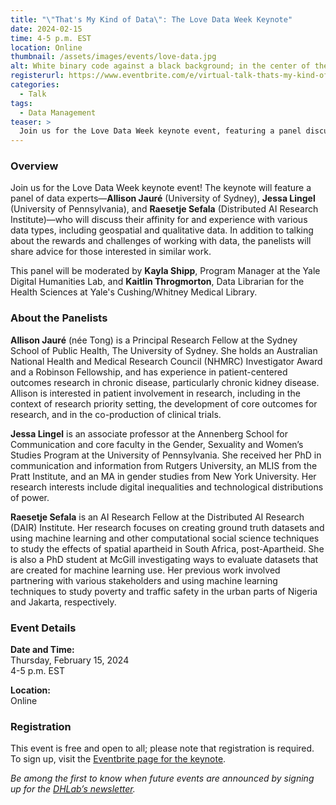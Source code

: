 ```yaml
---
title: "\"That's My Kind of Data\": The Love Data Week Keynote"
date: 2024-02-15
time: 4-5 p.m. EST
location: Online
thumbnail: /assets/images/events/love-data.jpg
alt: White binary code against a black background; in the center of the image, some of the code is colored red in the shape of a heart.
registerurl: https://www.eventbrite.com/e/virtual-talk-thats-my-kind-of-data-the-love-data-week-keynote-tickets-814234706927?aff=oddtdtcreator
categories:
  - Talk
tags:
  - Data Management
teaser: >
  Join us for the Love Data Week keynote event, featuring a panel discussion with Allison Jauré(University of Sydney), Jessa Lingel (University of Pennsylvania), and Raesetje Sefala (Distributed AI Research Institute).
---
```


### Overview
Join us for the Love Data Week keynote event! The keynote will feature a panel of data experts—**Allison Jauré** (University of Sydney), **Jessa Lingel** (University of Pennsylvania), and **Raesetje Sefala** (Distributed AI Research Institute)—who will discuss their affinity for and experience with various data types, including geospatial and qualitative data. In addition to talking about the rewards and challenges of working with data, the panelists will share advice for those interested in similar work.

This panel will be moderated by **Kayla Shipp**, Program Manager at the Yale Digital Humanities Lab, and **Kaitlin Throgmorton**, Data Librarian for the Health Sciences at Yale's Cushing/Whitney Medical Library.

### About the Panelists
**Allison Jauré** (née Tong) is a Principal Research Fellow at the Sydney School of Public Health, The University of Sydney. She holds an Australian National Health and Medical Research Council (NHMRC) Investigator Award and a Robinson Fellowship, and has experience in patient-centered outcomes research in chronic disease, particularly chronic kidney disease. Allison is interested in patient involvement in research, including in the context of research priority setting, the development of core outcomes for research, and in the co-production of clinical trials.  

**Jessa Lingel** is an associate professor at the Annenberg School for Communication and core faculty in the Gender, Sexuality and Women’s Studies Program at the University of Pennsylvania. She received her PhD in communication and information from Rutgers University, an MLIS from the Pratt Institute, and an MA in gender studies from New York University. Her research interests include digital inequalities and technological distributions of power.  

**Raesetje Sefala** is an AI Research Fellow at the Distributed AI Research (DAIR) Institute. Her research focuses on creating ground truth datasets and using machine learning and other computational social science techniques to study the effects of spatial apartheid in South Africa, post-Apartheid. She is also a PhD student at McGill investigating ways to evaluate datasets that are created for machine learning use. Her previous work involved partnering with various stakeholders and using machine learning techniques to study poverty and traffic safety in the urban parts of Nigeria and Jakarta, respectively.  

### Event Details
**Date and Time:**   
Thursday, February 15, 2024  
4-5 p.m. EST  
  
**Location:**  
Online  

### Registration
This event is free and open to all; please note that registration is required. To sign up, visit the <a href='https://www.eventbrite.com/e/virtual-talk-thats-my-kind-of-data-the-love-data-week-keynote-tickets-814234706927?aff=oddtdtcreator' target='_blank'>Eventbrite page for the keynote</a>.  
  
*Be among the first to know when future events are announced by signing up for the <a href='https://subscribe.yale.edu/browse?search=digital+humanities' target='_blank'>DHLab’s newsletter</a>.*  
